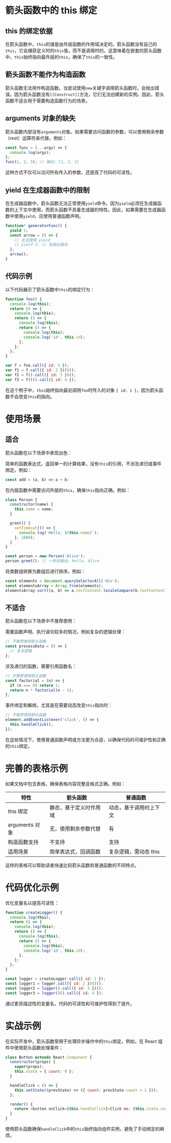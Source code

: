 # 箭头函数中的 this 绑定

## this 的绑定依据

在箭头函数中，`this`的值是由外层函数的作用域决定的。箭头函数没有自己的`this`，它会捕获定义时的`this`值，而不是调用时的。这意味着在嵌套的箭头函数中，`this`始终指向最外层的`this`，确保了`this`的一致性。

## 箭头函数不能作为构造函数

箭头函数无法用作构造函数。当尝试使用`new`关键字调用箭头函数时，会抛出错误。因为箭头函数没有`[[Construct]]`方法，它们无法创建新的实例。因此，箭头函数不适合用于需要构造函数行为的场景。

## arguments 对象的缺失

箭头函数内部没有`arguments`对象。如果需要访问函数的参数，可以使用剩余参数（rest）运算符来代替。例如：

```javascript
const func = (...args) => {
  console.log(args);
};
func(1, 2, 3); // 输出: [1, 2, 3]
```

这种方式不仅可以访问所有传入的参数，还提高了代码的可读性。

## yield 在生成器函数中的限制

在生成器函数中，箭头函数无法正常使用`yield`命令。因为`yield`必须在生成器函数的上下文中使用，而箭头函数不具备生成器的特性。因此，如果需要在生成器函数中使用`yield`，应使用普通函数声明。

```javascript
function* generatorFunc() {
  yield 1;
  const arrow = () => {
    // 无法使用 yield
    // yield 2; // 会抛出错误
  };
  arrow();
}
```

## 代码示例

以下代码展示了箭头函数中`this`的绑定行为：

```javascript
function foo() {
  console.log(this);
  return () => {
    console.log(this);
    return () => {
      console.log(this);
      return () => {
        console.log(this);
        console.log('id', this.id);
      };
    };
  };
}

var f = foo.call({ id: 1 });
var f1 = f.call({ id: 2 })()();
var f2 = f().call({ id: 3 })();
var f3 = f()().call({ id: 4 });
```

在这个例子中，`this`始终指向最初调用`foo`时传入的对象 `{ id: 1 }`，因为箭头函数不会改变`this`的指向。

# 使用场景

## 适合

箭头函数在以下场景中表现出色：

简单的函数表达式，返回单一的计算结果，没有`this`的引用，不涉及递归或事件绑定。例如：

```javascript
const add = (a, b) => a + b;
```

在内层函数中需要访问外层的`this`，确保`this`指向正确。例如：

```javascript
class Person {
  constructor(name) {
    this.name = name;
  }

  greet() {
    setTimeout(() => {
      console.log(`Hello, ${this.name}`);
    }, 1000);
  }
}

const person = new Person('Alice');
person.greet(); // 一秒后输出: Hello, Alice
```

将类数组转换为数组后进行排序。例如：

```javascript
const elements = document.querySelectorAll('div');
const elementsArray = Array.from(elements);
elementsArray.sort((a, b) => a.textContent.localeCompare(b.textContent));
```

## 不适合

箭头函数在以下场景中不推荐使用：

需要函数声明、执行语句较多的情况，例如复杂的逻辑处理：

```javascript
// 不推荐使用箭头函数
const processData = () => {
  // 复杂逻辑
};
```

涉及递归的函数，需要引用函数名：

```javascript
// 不推荐使用箭头函数
const factorial = (n) => {
  if (n === 0) return 1;
  return n * factorial(n - 1);
};
```

事件绑定和解绑，尤其是在需要动态改变`this`指向时：

```javascript
// 不推荐使用箭头函数
element.addEventListener('click', () => {
  this.handleClick();
});
```

在这些情况下，使用普通函数声明或方法更为合适，以确保代码的可维护性和正确的`this`绑定。

# 完善的表格示例

如果文档中包含表格，确保表格内容完整且格式正确。例如：

| 特性           | 箭头函数               | 普通函数               |
| -------------- | ---------------------- | ---------------------- |
| this 绑定      | 静态，基于定义时作用域 | 动态，基于调用时上下文 |
| arguments 对象 | 无，使用剩余参数代替   | 有                     |
| 构造函数支持   | 不支持                 | 支持                   |
| 适用场景       | 简单表达式，回调函数   | 复杂逻辑，需动态 this  |

这样的表格可以帮助读者快速比较箭头函数和普通函数的不同特点。

# 代码优化示例

优化变量名以提高可读性：

```javascript
function createLogger() {
  console.log(this);
  return () => {
    console.log(this);
    return () => {
      console.log(this);
      return () => {
        console.log(this);
        console.log('id', this.id);
      };
    };
  };
}

const logger = createLogger.call({ id: 1 });
const logger1 = logger.call({ id: 2 })()();
const logger2 = logger().call({ id: 3 })();
const logger3 = logger()().call({ id: 4 });
```

通过更具描述性的变量名，代码的可读性和可维护性得到了提升。

# 实战示例

在实际开发中，箭头函数常用于处理异步操作中的`this`绑定。例如，在 React 组件中使用箭头函数处理事件：

```javascript
class Button extends React.Component {
  constructor(props) {
    super(props);
    this.state = { count: 0 };
  }

  handleClick = () => {
    this.setState((prevState) => ({ count: prevState.count + 1 }));
  };

  render() {
    return <button onClick={this.handleClick}>Click me: {this.state.count}</button>;
  }
}
```

使用箭头函数确保`handleClick`中的`this`始终指向组件实例，避免了手动绑定的麻烦。
